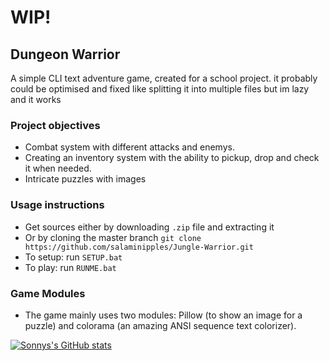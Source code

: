 # WIP!
## Dungeon Warrior

A simple CLI text adventure game, created for a school project. it probably could be optimised and fixed like splitting it into multiple files but im lazy and it works
### Project objectives

- Combat system with different attacks and enemys.
- Creating an inventory system with the ability to pickup, drop and check it when needed.
- Intricate puzzles with images

### Usage instructions

- Get sources either by downloading `.zip` file and extracting it
- Or by cloning the master branch `git clone https://github.com/salaminipples/Jungle-Warrior.git`
- To setup: run `SETUP.bat`
- To play: run `RUNME.bat`

### Game Modules

- The game mainly uses two modules: Pillow (to show an image for a puzzle) and colorama (an amazing ANSI sequence text colorizer).

[![Sonnys's GitHub stats](https://github-readme-stats.vercel.app/api?username=salaminipples)](https://github.com/anuraghazra/github-readme-stats)